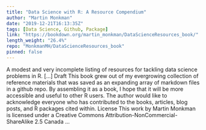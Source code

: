```yaml
---
title: "Data Science with R: A Resource Compendium"
author: "Martin Monkman"
date: "2019-12-21T16:13:35Z"
tags: [Data Science, Github, Package]
link: "https://bookdown.org/martin_monkman/DataScienceResources_book/"
length_weight: "26.4%"
repo: "MonkmanMH/DataScienceResources_book"
pinned: false
---
```


A modest and very incomplete listing of resources for tackling data science problems in R. [...] Draft This book grew out of my evergrowing collection of reference materials that was saved as an expanding array of markdown files in a github repo. By assembling it as a book, I hope that it will be more accessible and useful to other R users. The author would like to acknowledge everyone who has contributed to the books, articles, blog posts, and R packages cited within. License This work by Martin Monkman is licensed under a Creative Commons Attribution-NonCommercial-ShareAlike 2.5 Canada ...
